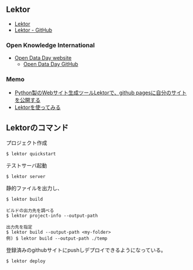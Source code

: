 Lektor
--------
* [Lektor](https://www.getlektor.com/)
* [Lektor - GitHub](https://github.com/lektor/lektor/)


### Open Knowledge International
* [Open Data Day website](http://opendataday.org/)
    - [Open Data Day GitHub](https://github.com/okfn/opendataday)


### Memo

* [Python製のWebサイト生成ツールLektorで、github pagesに自分のサイトを公開する](https://qiita.com/ryokomy/items/044b45e211d200159664)
* [Lektorを使ってみる](http://www.takunoko.com/blog/lektor%E3%82%92%E4%BD%BF%E3%81%A3%E3%81%A6%E3%81%BF%E3%82%8B/)

Lektorのコマンド
-----

プロジェクト作成

    $ lektor quickstart

テストサーバ起動

    $ lektor server

静的ファイルを出力し、

    $ lektor build

    ビルドの出力先を調べる
    $ lektor project-info --output-path

    出力先を指定
    $ lektor build --output-path <my-folder>
    例) $ lektor build --output-path ./temp

登録済みのgithubサイトにpushしデプロイできるようになっている。

    $ lektor deploy
